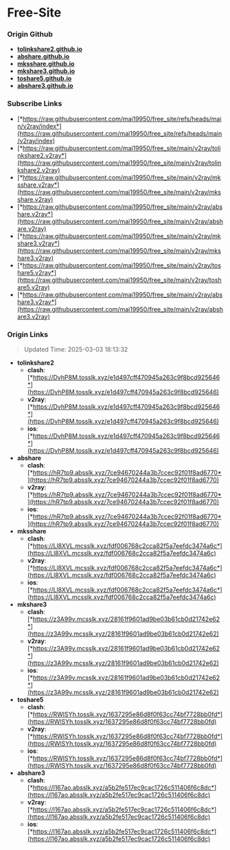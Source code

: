 # Free-Site

### Origin Github

- [**tolinkshare2.github.io**](https://github.com/tolinkshare2/tolinkshare2.github.io)
- [**abshare.github.io**](https://github.com/abshare/abshare.github.io)
- [**mksshare.github.io**](https://github.com/mksshare/mksshare.github.io)
- [**mkshare3.github.io**](https://github.com/mkshare3/mkshare3.github.io)
- [**toshare5.github.io**](https://github.com/toshare5/toshare5.github.io)
- [**abshare3.github.io**](https://github.com/abshare3/abshare3.github.io)

### Subscribe Links

- [*https://raw.githubusercontent.com/mai19950/free_site/refs/heads/main/v2ray/index*](https://raw.githubusercontent.com/mai19950/free_site/refs/heads/main/v2ray/index)
- [*https://raw.githubusercontent.com/mai19950/free_site/main/v2ray/tolinkshare2.v2ray*](https://raw.githubusercontent.com/mai19950/free_site/main/v2ray/tolinkshare2.v2ray)
- [*https://raw.githubusercontent.com/mai19950/free_site/main/v2ray/mksshare.v2ray*](https://raw.githubusercontent.com/mai19950/free_site/main/v2ray/mksshare.v2ray)
- [*https://raw.githubusercontent.com/mai19950/free_site/main/v2ray/abshare.v2ray*](https://raw.githubusercontent.com/mai19950/free_site/main/v2ray/abshare.v2ray)
- [*https://raw.githubusercontent.com/mai19950/free_site/main/v2ray/mkshare3.v2ray*](https://raw.githubusercontent.com/mai19950/free_site/main/v2ray/mkshare3.v2ray)
- [*https://raw.githubusercontent.com/mai19950/free_site/main/v2ray/toshare5.v2ray*](https://raw.githubusercontent.com/mai19950/free_site/main/v2ray/toshare5.v2ray)
- [*https://raw.githubusercontent.com/mai19950/free_site/main/v2ray/abshare3.v2ray*](https://raw.githubusercontent.com/mai19950/free_site/main/v2ray/abshare3.v2ray)

### Origin Links

> Updated Time: 2025-03-03 18:13:32

- **tolinkshare2**
  - **clash**: [*https://DvhP8M.tosslk.xyz/e1d497cff470945a263c9f8bcd925646*](https://DvhP8M.tosslk.xyz/e1d497cff470945a263c9f8bcd925646)
  - **v2ray**: [*https://DvhP8M.tosslk.xyz/e1d497cff470945a263c9f8bcd925646*](https://DvhP8M.tosslk.xyz/e1d497cff470945a263c9f8bcd925646)
  - **ios**: [*https://DvhP8M.tosslk.xyz/e1d497cff470945a263c9f8bcd925646*](https://DvhP8M.tosslk.xyz/e1d497cff470945a263c9f8bcd925646)
- **abshare**
  - **clash**: [*https://hR7tp9.absslk.xyz/7ce94670244a3b7ccec92f01f8ad6770*](https://hR7tp9.absslk.xyz/7ce94670244a3b7ccec92f01f8ad6770)
  - **v2ray**: [*https://hR7tp9.absslk.xyz/7ce94670244a3b7ccec92f01f8ad6770*](https://hR7tp9.absslk.xyz/7ce94670244a3b7ccec92f01f8ad6770)
  - **ios**: [*https://hR7tp9.absslk.xyz/7ce94670244a3b7ccec92f01f8ad6770*](https://hR7tp9.absslk.xyz/7ce94670244a3b7ccec92f01f8ad6770)
- **mksshare**
  - **clash**: [*https://Ll8XVL.mcsslk.xyz/fdf006768c2cca82f5a7eefdc3474a6c*](https://Ll8XVL.mcsslk.xyz/fdf006768c2cca82f5a7eefdc3474a6c)
  - **v2ray**: [*https://Ll8XVL.mcsslk.xyz/fdf006768c2cca82f5a7eefdc3474a6c*](https://Ll8XVL.mcsslk.xyz/fdf006768c2cca82f5a7eefdc3474a6c)
  - **ios**: [*https://Ll8XVL.mcsslk.xyz/fdf006768c2cca82f5a7eefdc3474a6c*](https://Ll8XVL.mcsslk.xyz/fdf006768c2cca82f5a7eefdc3474a6c)
- **mkshare3**
  - **clash**: [*https://z3A99v.mcsslk.xyz/28161f9601ad9be03b61cb0d21742e62*](https://z3A99v.mcsslk.xyz/28161f9601ad9be03b61cb0d21742e62)
  - **v2ray**: [*https://z3A99v.mcsslk.xyz/28161f9601ad9be03b61cb0d21742e62*](https://z3A99v.mcsslk.xyz/28161f9601ad9be03b61cb0d21742e62)
  - **ios**: [*https://z3A99v.mcsslk.xyz/28161f9601ad9be03b61cb0d21742e62*](https://z3A99v.mcsslk.xyz/28161f9601ad9be03b61cb0d21742e62)
- **toshare5**
  - **clash**: [*https://RWlSYh.tosslk.xyz/1637295e86d8f0f63cc74bf7728bb0fd*](https://RWlSYh.tosslk.xyz/1637295e86d8f0f63cc74bf7728bb0fd)
  - **v2ray**: [*https://RWlSYh.tosslk.xyz/1637295e86d8f0f63cc74bf7728bb0fd*](https://RWlSYh.tosslk.xyz/1637295e86d8f0f63cc74bf7728bb0fd)
  - **ios**: [*https://RWlSYh.tosslk.xyz/1637295e86d8f0f63cc74bf7728bb0fd*](https://RWlSYh.tosslk.xyz/1637295e86d8f0f63cc74bf7728bb0fd)
- **abshare3**
  - **clash**: [*https://l167ao.absslk.xyz/a5b2fe517ec9cac1726c511406f6c8dc*](https://l167ao.absslk.xyz/a5b2fe517ec9cac1726c511406f6c8dc)
  - **v2ray**: [*https://l167ao.absslk.xyz/a5b2fe517ec9cac1726c511406f6c8dc*](https://l167ao.absslk.xyz/a5b2fe517ec9cac1726c511406f6c8dc)
  - **ios**: [*https://l167ao.absslk.xyz/a5b2fe517ec9cac1726c511406f6c8dc*](https://l167ao.absslk.xyz/a5b2fe517ec9cac1726c511406f6c8dc)
